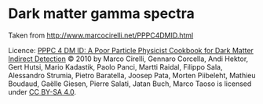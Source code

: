 # Dark matter gamma spectra

Taken from http://www.marcocirelli.net/PPPC4DMID.html

Licence: [PPPC 4 DM ID: A Poor Particle Physicist Cookbook for Dark Matter Indirect Detection](http://www.marcocirelli.net/PPPC4DMID.html)
© 2010 by Marco Cirelli, Gennaro Corcella, Andi Hektor, Gert Hutsi, Mario Kadastik, 
Paolo Panci, Martti Raidal, Filippo Sala, Alessandro Strumia, Pietro Baratella, Joosep Pata, 
Morten Piibeleht, Mathieu Boudaud, Gaëlle Giesen, Pierre Salati, Jatan Buch, Marco Taoso 
is licensed under [CC BY-SA 4.0](https://creativecommons.org/licenses/by-sa/4.0/?ref=chooser-v1). 
